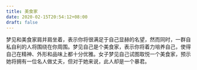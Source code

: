 ```yaml
---
title: 美食家
date: 2020-02-15T20:54:12+08:00
draft: false
---
```


梦见和美食家肩并肩坐着，表示你将很满足于自己显赫的名望，然而同时，一群自私自利的人将围绕在你周围。梦见自己是个美食家，表示你将着力培养自己，使得自己在精神、外形和品味上都十分优雅。女子梦见自己试图取悦一个美食家，预示她将拥有一位名人做丈夫，但对于她来说，此人却是一个暴君。